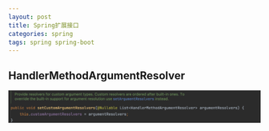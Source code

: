 ```yaml
---
layout: post
title: Spring扩展接口
categories: spring
tags: spring spring-boot
---
```


## HandlerMethodArgumentResolver

![Alt text](/assets/img/a08cc34ff7b24c6c8fe104644cf8c079.png)
